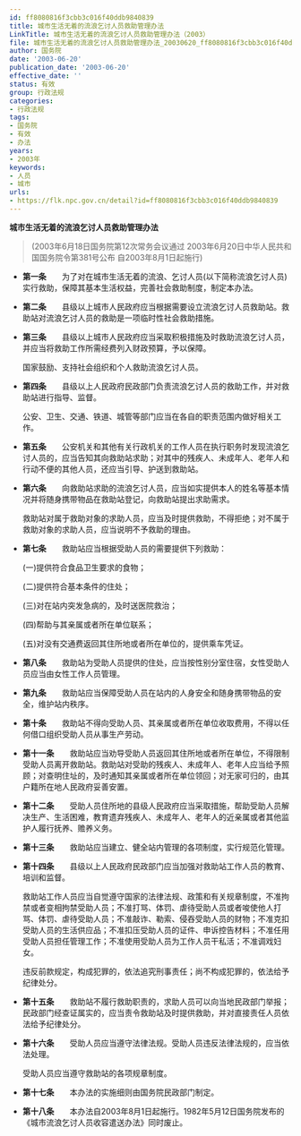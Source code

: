 ```yaml
---
id: ff8080816f3cbb3c016f40ddb9840839
title: 城市生活无着的流浪乞讨人员救助管理办法
LinkTitle: 城市生活无着的流浪乞讨人员救助管理办法（2003）
file: 城市生活无着的流浪乞讨人员救助管理办法_20030620_ff8080816f3cbb3c016f40ddb9840839.docx
author: 国务院
date: '2003-06-20'
publication_date: '2003-06-20'
effective_date: ''
status: 有效
group: 行政法规
categories:
- 行政法规
tags:
- 国务院
- 有效
- 办法
years:
- 2003年
keywords:
- 人员
- 城市
urls:
- https://flk.npc.gov.cn/detail?id=ff8080816f3cbb3c016f40ddb9840839
---
```


**城市生活无着的流浪乞讨人员救助管理办法**

> (2003年6月18日国务院第12次常务会议通过 2003年6月20日中华人民共和国国务院令第381号公布 自2003年8月1日起施行)

- **第一条**　　为了对在城市生活无着的流浪、乞讨人员(以下简称流浪乞讨人员)实行救助，保障其基本生活权益，完善社会救助制度，制定本办法。

- **第二条**　　县级以上城市人民政府应当根据需要设立流浪乞讨人员救助站。救助站对流浪乞讨人员的救助是一项临时性社会救助措施。

- **第三条**　　县级以上城市人民政府应当采取积极措施及时救助流浪乞讨人员，并应当将救助工作所需经费列入财政预算，予以保障。

  国家鼓励、支持社会组织和个人救助流浪乞讨人员。

- **第四条**　　县级以上人民政府民政部门负责流浪乞讨人员的救助工作，并对救助站进行指导、监督。

  公安、卫生、交通、铁道、城管等部门应当在各自的职责范围内做好相关工作。

- **第五条**　　公安机关和其他有关行政机关的工作人员在执行职务时发现流浪乞讨人员的，应当告知其向救助站求助；对其中的残疾人、未成年人、老年人和行动不便的其他人员，还应当引导、护送到救助站。

- **第六条**　　向救助站求助的流浪乞讨人员，应当如实提供本人的姓名等基本情况并将随身携带物品在救助站登记，向救助站提出求助需求。

  救助站对属于救助对象的求助人员，应当及时提供救助，不得拒绝；对不属于救助对象的求助人员，应当说明不予救助的理由。

- **第七条**　　救助站应当根据受助人员的需要提供下列救助：

  (一)提供符合食品卫生要求的食物；

  (二)提供符合基本条件的住处；

  (三)对在站内突发急病的，及时送医院救治；

  (四)帮助与其亲属或者所在单位联系；

  (五)对没有交通费返回其住所地或者所在单位的，提供乘车凭证。

- **第八条**　　救助站为受助人员提供的住处，应当按性别分室住宿，女性受助人员应当由女性工作人员管理。

- **第九条**　　救助站应当保障受助人员在站内的人身安全和随身携带物品的安全，维护站内秩序。

- **第十条**　　救助站不得向受助人员、其亲属或者所在单位收取费用，不得以任何借口组织受助人员从事生产劳动。

- **第十一条**　　救助站应当劝导受助人员返回其住所地或者所在单位，不得限制受助人员离开救助站。救助站对受助的残疾人、未成年人、老年人应当给予照顾；对查明住址的，及时通知其亲属或者所在单位领回；对无家可归的，由其户籍所在地人民政府妥善安置。

- **第十二条**　　受助人员住所地的县级人民政府应当采取措施，帮助受助人员解决生产、生活困难，教育遗弃残疾人、未成年人、老年人的近亲属或者其他监护人履行抚养、赡养义务。

- **第十三条**　　救助站应当建立、健全站内管理的各项制度，实行规范化管理。

- **第十四条**　　县级以上人民政府民政部门应当加强对救助站工作人员的教育、培训和监督。

  救助站工作人员应当自觉遵守国家的法律法规、政策和有关规章制度，不准拘禁或者变相拘禁受助人员；不准打骂、体罚、虐待受助人员或者唆使他人打骂、体罚、虐待受助人员；不准敲诈、勒索、侵吞受助人员的财物；不准克扣受助人员的生活供应品；不准扣压受助人员的证件、申诉控告材料；不准任用受助人员担任管理工作；不准使用受助人员为工作人员干私活；不准调戏妇女。

  违反前款规定，构成犯罪的，依法追究刑事责任；尚不构成犯罪的，依法给予纪律处分。

- **第十五条**　　救助站不履行救助职责的，求助人员可以向当地民政部门举报；民政部门经查证属实的，应当责令救助站及时提供救助，并对直接责任人员依法给予纪律处分。

- **第十六条**　　受助人员应当遵守法律法规。受助人员违反法律法规的，应当依法处理。

  受助人员应当遵守救助站的各项规章制度。

- **第十七条**　　本办法的实施细则由国务院民政部门制定。

- **第十八条**　　本办法自2003年8月1日起施行。1982年5月12日国务院发布的《城市流浪乞讨人员收容遣送办法》同时废止。
